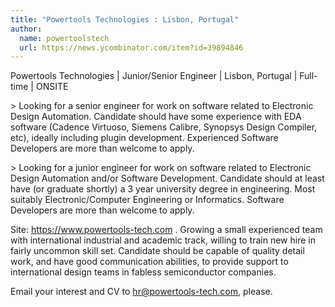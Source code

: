 ```yaml
---
title: "Powertools Technologies : Lisbon, Portugal"
author:
  name: powertoolstech
  url: https://news.ycombinator.com/item?id=39894846
---
```

Powertools Technologies | Junior&#x2F;Senior Engineer | Lisbon, Portugal | Full-time | ONSITE

&gt; Looking for a senior engineer for work on software related to Electronic Design Automation. Candidate should have some experience with EDA software (Cadence Virtuoso, Siemens Calibre, Synopsys Design Compiler, etc), ideally including plugin development. Experienced Software Developers are more than welcome to apply.

&gt; Looking for a junior engineer for work on software related to Electronic Design Automation and&#x2F;or Software Development. Candidate should at least have (or graduate shortly) a 3 year university degree in engineering. Most suitably Electronic&#x2F;Computer Engineering or Informatics. Software Developers are more than welcome to apply.

Site: <a href="https:&#x2F;&#x2F;www.powertools-tech.com" rel="nofollow">https:&#x2F;&#x2F;www.powertools-tech.com</a> . Growing a small experienced team with international industrial and academic track, willing to train new hire in fairly uncommon skill set. Candidate should be capable of quality detail work, and have good communication abilities, to provide support to international design teams in fabless semiconductor companies.

Email your interest and CV to hr@powertools-tech.com, please.
